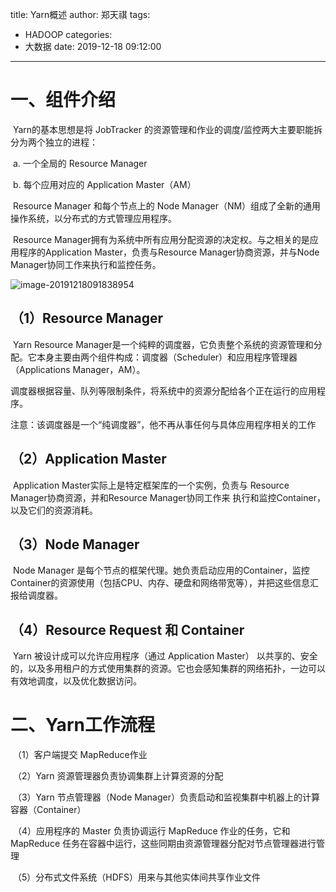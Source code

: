 title: Yarn概述
author: 郑天祺
tags:

  - HADOOP
categories:
  - 大数据
date: 2019-12-18 09:12:00

---

# 一、组件介绍	

​	Yarn的基本思想是将 JobTracker 的资源管理和作业的调度/监控两大主要职能拆分为两个独立的进程：

​		a. 一个全局的 Resource Manager 

​		b. 每个应用对应的 Application Master（AM）

​	Resource Manager 和每个节点上的 Node Manager（NM）组成了全新的通用操作系统，以分布式的方式管理应用程序。

​	Resource Manager拥有为系统中所有应用分配资源的决定权。与之相关的是应用程序的Application Master，负责与Resource Manager协商资源，并与Node Manager协同工作来执行和监控任务。

![image-20191218091838954](/img/Yarn.png)

## （1）Resource Manager

​		Yarn Resource Manager是一个纯粹的调度器，它负责整个系统的资源管理和分配。它本身主要由两个组件构成：调度器（Scheduler）和应用程序管理器（Applications Manager，AM）。

​		调度器根据容量、队列等限制条件，将系统中的资源分配给各个正在运行的应用程序。

注意：该调度器是一个“纯调度器”，他不再从事任何与具体应用程序相关的工作

## （2）Application Master

​		Application Master实际上是特定框架库的一个实例，负责与 Resource Manager协商资源，并和Resource Manager协同工作来   执行和监控Container，以及它们的资源消耗。

## （3）Node Manager

​		Node Manager 是每个节点的框架代理。她负责启动应用的Container，监控Container的资源使用（包括CPU、内存、硬盘和网络带宽等），并把这些信息汇报给调度器。

## （4）Resource Request 和 Container

​		Yarn 被设计成可以允许应用程序（通过 Application Master） 以共享的、安全的，以及多用租户的方式使用集群的资源。它也会感知集群的网络拓扑，一边可以有效地调度，以及优化数据访问。

# 二、Yarn工作流程

​	（1）客户端提交 MapReduce作业

​	（2）Yarn 资源管理器负责协调集群上计算资源的分配

​	（3）Yarn 节点管理器（Node Manager）负责启动和监视集群中机器上的计算容器（Container）

​	（4）应用程序的 Master 负责协调运行 MapReduce 作业的任务，它和MapReduce 任务在容器中运行，这些同期由资源管理器分配对节点管理器进行管理

​	（5）分布式文件系统（HDFS）用来与其他实体间共享作业文件